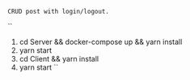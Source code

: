 `CRUD post with login/logout.`

``
1. cd Server && docker-compose up && yarn install
2. yarn start
3. cd Client && yarn install
4. yarn start
``
